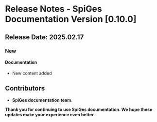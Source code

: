 # Release Notes - SpiGes Documentation Version [0.10.0]

## Release Date: 2025.02.17

### New

#### Documentation

- New content added

## Contributors

- **SpiGes documentation team**.

**Thank you for continuing to use SpiGes documentation. We hope these updates make your experience even better.**
